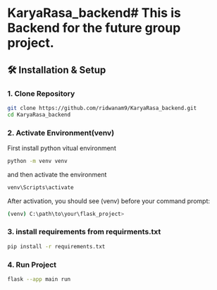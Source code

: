 # KaryaRasa_backend# This is Backend for the future group project.

## 🛠 **Installation & Setup**

### **1. Clone Repository**

```sh
git clone https://github.com/ridwanam9/KaryaRasa_backend.git
cd KaryaRasa_backend
```

### **2. Activate Environment(venv)**

First install python vitual environment

```sh
python -m venv venv
```
and then activate the environment

```sh
venv\Scripts\activate
```
After activation, you should see (venv) before your command prompt:

```sh
(venv) C:\path\to\your\flask_project>
```

### **3. install requirements from requirments.txt**


```sh
pip install -r requirements.txt
```

### **4. Run Project**

```sh
flask --app main run
```
